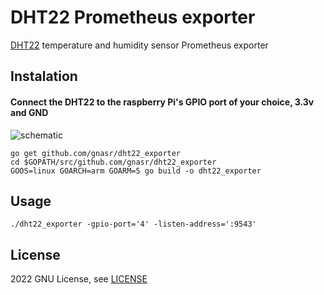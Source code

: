 # DHT22 Prometheus exporter
[DHT22](https://www.sparkfun.com/datasheets/Sensors/Temperature/DHT22.pdf) temperature and humidity sensor Prometheus exporter
## Instalation
#### Connect the DHT22 to the raspberry Pi's GPIO port of your choice, 3.3v and GND
![schematic](schematic.png)

```
go get github.com/gnasr/dht22_exporter
cd $GOPATH/src/github.com/gnasr/dht22_exporter
GOOS=linux GOARCH=arm GOARM=5 go build -o dht22_exporter
```
## Usage
```
./dht22_exporter -gpio-port='4' -listen-address=':9543'
```

## License
2022 GNU License, see [LICENSE](LICENSE.md)
